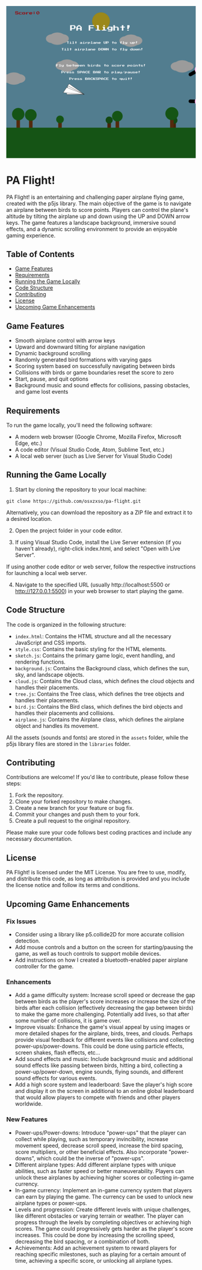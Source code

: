 ![Game Screenshot](pa-flight-screenshot.png)

PA Flight!
==========

PA Flight! is an entertaining and challenging paper airplane flying game, created with the p5js library. The main objective of the game is to navigate an airplane between birds to score points. Players can control the plane's altitude by tilting the airplane up and down using the UP and DOWN arrow keys. The game features a landscape background, immersive sound effects, and a dynamic scrolling environment to provide an enjoyable gaming experience.

Table of Contents
-----------------
- [Game Features](#game-features)
- [Requirements](#requirements)
- [Running the Game Locally](#running-the-game-locally)
- [Code Structure](#code-structure)
- [Contributing](#contributing)
- [License](#license)
- [Upcoming Game Enhancements](#upcoming-game-enhancements)

Game Features
-------------
- Smooth airplane control with arrow keys
- Upward and downward tilting for airplane navigation
- Dynamic background scrolling
- Randomly generated bird formations with varying gaps
- Scoring system based on successfully navigating between birds
- Collisions with birds or game boundaries reset the score to zero
- Start, pause, and quit options
- Background music and sound effects for collisions, passing obstacles, and game lost events

Requirements
------------
To run the game locally, you'll need the following software:
- A modern web browser (Google Chrome, Mozilla Firefox, Microsoft Edge, etc.)
- A code editor (Visual Studio Code, Atom, Sublime Text, etc.)
- A local web server (such as Live Server for Visual Studio Code)

Running the Game Locally
------------------------
1. Start by cloning the repository to your local machine:
```
git clone https://github.com/osxzxso/pa-flight.git
```
Alternatively, you can download the repository as a ZIP file and extract it to a desired location.

2. Open the project folder in your code editor.

3. If using Visual Studio Code, install the Live Server extension (if you haven't already), right-click index.html, and select "Open with Live Server".

If using another code editor or web server, follow the respective instructions for launching a local web server.

4. Navigate to the specified URL (usually http://localhost:5500 or http://127.0.0.1:5500) in your web browser to start playing the game.

Code Structure
--------------
The code is organized in the following structure:

- `index.html`: Contains the HTML structure and all the necessary JavaScript and CSS imports.
- `style.css`: Contains the basic styling for the HTML elements.
- `sketch.js`: Contains the primary game logic, event handling, and rendering functions.
- `background.js`: Contains the Background class, which defines the sun, sky, and landscape objects.
- `cloud.js`: Contains the Cloud class, which defines the cloud objects and handles their placements.
- `tree.js`: Contains the Tree class, which defines the tree objects and handles their placements.
- `bird.js`: Contains the Bird class, which defines the bird objects and handles their placements and collisions.
- `airplane.js`: Contains the Airplane class, which defines the airplane object and handles its movement.

All the assets (sounds and fonts) are stored in the `assets` folder, while the p5js library files are stored in the `libraries` folder.

Contributing
------------
Contributions are welcome! If you'd like to contribute, please follow these steps:

1. Fork the repository.
2. Clone your forked repository to make changes.
3. Create a new branch for your feature or bug fix.
4. Commit your changes and push them to your fork.
5. Create a pull request to the original repository.

Please make sure your code follows best coding practices and include any necessary documentation.

License
-------
PA Flight! is licensed under the MIT License. You are free to use, modify, and distribute this code, as long as attribution is provided and you include the license notice and follow its terms and conditions.

Upcoming Game Enhancements
--------------------------

### Fix Issues
- Consider using a library like p5.collide2D for more accurate collision detection.
- Add mouse controls and a button on the screen for starting/pausing the game, as well as touch controls to support mobile devices.
- Add instructions on how I created a bluetooth-enabled paper airplane controller for the game.

### Enhancements
- Add a game difficulty system: Increase scroll speed or decrease the gap between birds as the player's score increases or increase the size of the birds after each collision (effectively decreasing the gap between birds) to make the game more challenging. Potentially add lives, so that after some number of collisions, it is game over.
- Improve visuals: Enhance the game's visual appeal by using images or more detailed shapes for the airplane, birds, trees, and clouds. Perhaps provide visual feedback for different events like collisions and collecting power-ups/power-downs. This could be done using particle effects, screen shakes, flash effects, etc...
- Add sound effects and music: Include background music and additional sound effects like passing between birds, hitting a bird, collecting a power-up/power-down, engine sounds, flying sounds, and different sound effects for various events.
- Add a high score system and leaderboard: Save the player's high score and display it on the screen in additional to an online global leaderboard that would allow players to compete with friends and other players worldwide.

### New Features
- Power-ups/Power-downs: Introduce "power-ups" that the player can collect while playing, such as temporary invincibility, increase movement speed, decrease scroll speed, increase the bird spacing, score multipliers, or other beneficial effects. Also incorporate "power-downs", which could be the inverse of "power-ups".
- Different airplane types: Add different airplane types with unique abilities, such as faster speed or better maneuverability. Players can unlock these airplanes by achieving higher scores or collecting in-game currency.
- In-game currency: Implement an in-game currency system that players can earn by playing the game. The currency can be used to unlock new airplane types or power-ups.
- Levels and progression: Create different levels with unique challenges, like different obstacles or varying terrain or weather. The player can progress through the levels by completing objectives or achieving high scores. The game could progressively gets harder as the player's score increases. This could be done by increasing the scrolling speed, decreasing the bird spacing, or a combination of both.
- Achievements: Add an achievement system to reward players for reaching specific milestones, such as playing for a certain amount of time, achieving a specific score, or unlocking all airplane types.
